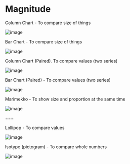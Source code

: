 # Magnitude

Column Chart - To compare size of things

![image](https://github.com/avatorl/Deneb-Vega-Templates/assets/59934292/68e3087f-f6dc-4ac4-a795-6e69da20b165)

Bar Chart - To compare size of things

![image](https://github.com/avatorl/Deneb-Vega-Templates/assets/59934292/466a224e-4167-4497-b980-570bd1f30006)

Column Chart (Paired). To compare values (two series)

![image](https://github.com/avatorl/Deneb-Vega-Templates/assets/59934292/8d7a1aeb-ce33-4508-91c8-687146a36015)

Bar Chart (Paired) - To compare values (two series)

![image](https://github.com/avatorl/Deneb-Vega-Templates/assets/59934292/4545ba61-bda4-43a2-b933-4cfeee5bd763)

Marimekko - To show size and proportion at the same time

![image](https://github.com/avatorl/Deneb-Vega-Templates/assets/59934292/43ce7d55-62aa-4bb9-872a-b0c2934eac66)

===

Lollipop - To compare values

![image](https://github.com/avatorl/Deneb-Vega-Templates/assets/59934292/6528cce3-7de6-42b5-b8c4-d32094ffc232)

Isotype (pictogram) - To compare whole numbers

![image](https://github.com/avatorl/Deneb-Vega-Templates/assets/59934292/3ca94e1b-3ecb-4bef-9ad7-ea1bfdf43026)

